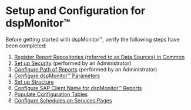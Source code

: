 # Setup and Configuration for dspMonitor™

Before getting started with dspMonitor™, verify the following steps have
been completed:

1.  [Register Report Repositories (referred to as Data Sources) in
    Common](../../../Platform/Common/Use_Cases/Register_a_Data_Source_in_Common.htm)
2.  [Set up Security](../Config/Set_Up_Security_for_dspMonitor.htm)
    (performed by an Administrator)
3.  [Configure Path of
    Reports](../Config/Configure_the_Path_of_the_DataDialysis_Report_FilePath_Data_Source.htm)
    (performed by an Administrator)
4.  [Configure dspMonitor™
    Parameters](../Config/Configure_dspMonitor_Parameters.htm)
5.  [Set up Structure](Set_Up_Structure.htm)
6.  [Configure SAP Client Name for dspMonitor™
    Reports](../Config/Configure_SAP_Client_Name_for_dspMonitor_Reports.htm)
7.  [Populate Configuration Tables](Populate_Configuration_Tables.htm)
8.  [Configure Schedules on Services
    Pages](../Config/Configure_Schedules_on_Services_Pages.htm)
